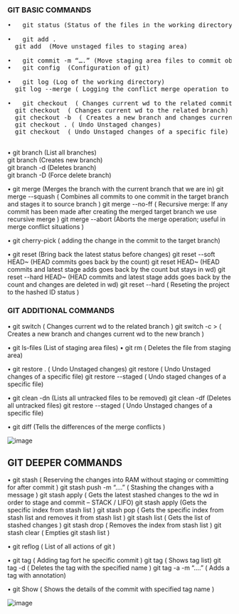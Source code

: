 ### GIT BASIC COMMANDS
<pre>
•	git status (Status of the files in the working directory)

•	git add . 
  git add <filename> (Move unstaged files to staging area)
 
•	git commit -m “….” (Move staging area files to commit objects folder)
•	git config <commands> (Configuration of git)

•	git log (Log of the working directory)
  git log --merge ( Logging the conflict merge operation to understand which commits have conflict in the branches )

•	git checkout <commit ID> ( Changes current wd to the related commit)
  git checkout <branchName> ( Changes current wd to the related branch)
  git checkout -b <branchName> ( Creates a new branch and changes current wd to the new branch )
  git checkout . ( Undo Unstaged changes)
  git checkout <fileName> ( Undo Unstaged changes of a specific file)
 </pre>

•	git branch (List all branches)<br>
  git branch <branchName> (Creates new branch)<br>
  git branch -d <branchName> (Deletes branch)<br>
  git branch -D <branchName> (Force delete branch)<br>

•	git merge <branchName> (Merges the branch with the current branch that we are in)
  git merge --squash <branchName> ( Combines all commits to one commit in the target branch and stages it to source branch )
  git merge --no-ff <branchName> ( Recursive merge: If any commit has been made after creating the merged target branch we use recursive merge ) 
  git merge --abort (Aborts the merge operation; useful in merge conflict situations )

•	git cherry-pick <commit ID> ( adding the change in the commit to the target branch)

•	git reset <fileName> (Bring back the latest status before changes)
  git reset --soft HEAD~<go back step count> (HEAD commits goes back by the count)
  git reset  HEAD~<go back step count> (HEAD commits and latest stage adds goes back by the count but stays in wd)
  git reset --hard  HEAD~<go back step count> (HEAD commits and latest stage adds goes back by the count and changes are deleted in wd)
  git reset --hard <hashed ID from reflog> ( Reseting the project to the hashed ID status )

### GIT ADDITIONAL COMMANDS
•	git switch <branchName> ( Changes current wd to the related branch )
  git switch -c <branchName> > ( Creates a new branch and changes current wd to the new branch )
 
•	git ls-files (List of staging area files)
•	git rm <fileName> ( Deletes the file from staging area)

•	git restore . ( Undo Unstaged changes)
  git restore <fileName> ( Undo Unstaged changes of a specific file)
  git restore --staged <fileName> ( Undo staged changes of a specific file)


•	git clean -dn (Lists all untracked files to be removed)
  git clean -df (Deletes all untracked files)
  git restore --staged <fileName> ( Undo Unstaged changes of a specific file)

•	git diff (Tells the differences of the merge conflicts )
 
 
![image](https://user-images.githubusercontent.com/50409645/172053705-1b9efc32-021a-45ad-a675-5a3edb2b2ab0.png)

## GIT DEEPER COMMANDS

•	git stash ( Reserving the changes into RAM without staging or committing for after commit )
  git stash push -m “….” ( Stashing the changes with a message )
  git stash apply ( Gets the latest stashed changes to the wd in order to stage and commit – STACK / LIFO)
  git stash apply <index> (Gets the specific index from stash list )
  git stash pop <index> ( Gets the specific index from stash list and removes it from stash list )
  git stash list ( Gets the list of stashed changes )
  git stash drop <index> ( Removes the index from stash list )
  git stash clear ( Empties git stash list )

•	git reflog ( List of all actions of git )

•	git tag <tagName> <commit ID> ( Adding tag fort he specific commit )
  git tag ( Shows tag list)
  git tag -d <tagName> ( Deletes the tag with the specified name )
  git tag -a <tagName> -m “….” ( Adds a tag with annotation)
 
•	git Show <tagName> ( Shows the details of the commit with specified tag name )

![image](https://user-images.githubusercontent.com/50409645/172053832-02772cbb-f541-4d8d-acce-2495ace4395c.png)

